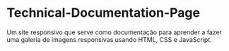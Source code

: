 # Technical-Documentation-Page
Um site responsivo que serve como documentação para aprender a fazer uma galeria de imagens responsivas usando HTML, CSS e JavaScript.
